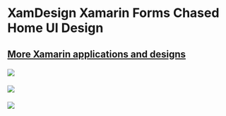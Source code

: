 # XamDesign Xamarin Forms Chased Home UI Design 
<h2><a href="https://codecanyon.net/user/xamdesign/portfolio">More Xamarin applications and designs</a></p></2>
<p> <img border="0" src="https://imgur.com/kGhz1q9.png"></p>
<p> <img border="0" src="https://imgur.com/dl2PqEW.png"></p>
<p> <img border="0" src="https://imgur.com/KaLArTV.png"></p>
